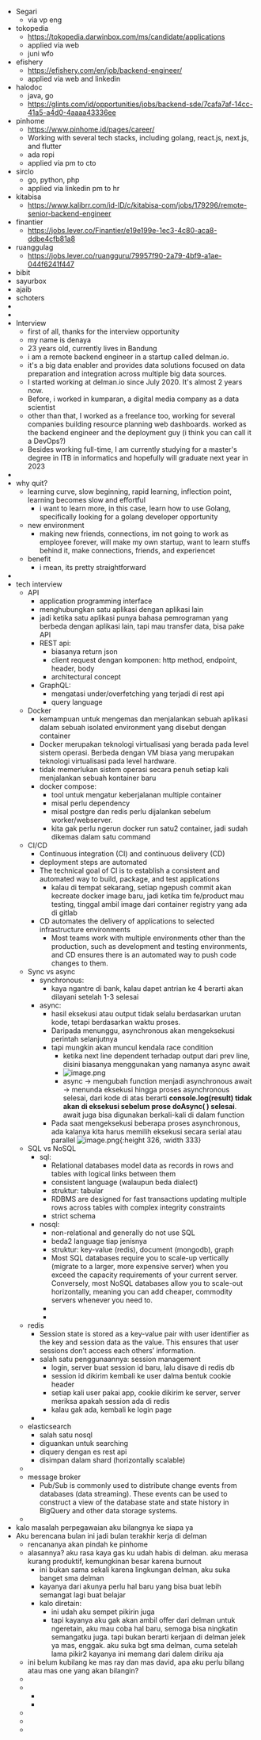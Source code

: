 - Segari
	- via vp eng
- tokopedia
	- https://tokopedia.darwinbox.com/ms/candidate/applications
	- applied via  web
	- juni wfo
- efishery
	- https://efishery.com/en/job/backend-engineer/
	- applied via web and linkedin
- halodoc
	- java, go
	- https://glints.com/id/opportunities/jobs/backend-sde/7cafa7af-14cc-41a5-a4d0-4aaaa43336ee
- pinhome
	- https://www.pinhome.id/pages/career/
	- Working with several tech stacks, including golang, react.js, next.js, and flutter
	- ada ropi
	- applied via pm to cto
- sirclo
	- go, python, php
	- applied via linkedin pm to hr
- kitabisa
	- https://www.kalibrr.com/id-ID/c/kitabisa-com/jobs/179296/remote-senior-backend-engineer
- finantier
	- https://jobs.lever.co/Finantier/e19e199e-1ec3-4c80-aca8-ddbe4cfb81a8
- ruanggulag
	- https://jobs.lever.co/ruangguru/79957f90-2a79-4bf9-a1ae-044f6241f447
- bibit
- sayurbox
- ajaib
- schoters
-
-
- Interview
	- first of all, thanks for the interview opportunity
	- my name is denaya
	- 23 years old, currently lives in Bandung
	- i am a remote backend engineer in a startup called delman.io.
	- it's a big data enabler and provides data solutions focused on data preparation and integration across multiple big data sources.
	- I started working at delman.io since July 2020. It's almost 2 years now.
	- Before, i worked in kumparan, a digital media company as a data scientist
	- other than that, I worked as a freelance too, working for several companies building resource planning web dashboards. worked as the backend engineer and the deployment guy (i think you can call it a DevOps?)
	- Besides working full-time, I am currently studying for a master's degree in ITB in informatics and hopefully will graduate next year in 2023
-
- why quit?
	- learning curve, slow beginning, rapid learning, inflection point, learning becomes slow and effortful
		- i want to learn more, in this case, learn how to use Golang, specifically looking for a golang developer opportunity
	- new environment
		- making new friends, connections, im not going to work as employee forever, will make my own startup, want to learn stuffs behind it, make connections, friends, and experiencet
	- benefit
		- i mean, its pretty straightforward
-
- tech interview
	- API
		- application programming interface
		- menghubungkan satu aplikasi dengan aplikasi lain
		- jadi ketika satu aplikasi punya bahasa pemrograman yang berbeda dengan aplikasi lain, tapi mau transfer data, bisa pake API
		- REST api:
			- biasanya return json
			- client request dengan komponen: http method, endpoint, header, body
			- architectural concept
		- GraphQL:
			- mengatasi under/overfetching yang terjadi di rest api
			- query language
	- Docker
		- kemampuan untuk mengemas dan menjalankan sebuah aplikasi dalam sebuah isolated environment  yang disebut dengan container
		- Docker merupakan teknologi virtualisasi yang berada pada level sistem operasi. Berbeda dengan VM biasa yang merupakan teknologi virtualisasi pada level hardware.
		- tidak memerlukan sistem operasi secara penuh setiap kali menjalankan sebuah kontainer baru
		- docker compose:
			- tool untuk mengatur keberjalanan multiple container
			- misal perlu dependency
			- misal postgre dan redis perlu dijalankan sebelum worker/webserver.
			- kita gak perlu ngerun docker run satu2 container, jadi sudah dikemas dalam satu command
	- CI/CD
		- Continuous integration (CI) and continuous delivery (CD)
		- deployment steps are automated
		- The technical goal of CI is to establish a consistent and automated way to build, package, and test applications
			- kalau di tempat sekarang, setiap ngepush commit akan kecreate docker image baru, jadi ketika tim fe/product mau testing, tinggal ambil image dari container registry yang ada di gitlab
		- CD automates the delivery of applications to selected infrastructure environments
			- Most teams work with multiple environments other than the production, such as development and testing environments, and CD ensures there is an automated way to push code changes to them.
	- Sync vs async
		- synchronous:
			- kaya ngantre di bank, kalau dapet antrian ke 4 berarti akan dilayani setelah 1-3 selesai
		- async:
			- hasil eksekusi atau output tidak selalu berdasarkan urutan kode, tetapi berdasarkan waktu proses.
			- Daripada menunggu, asynchronous akan mengeksekusi perintah selanjutnya
			- tapi mungkin akan muncul kendala race condition
				- ketika next line dependent terhadap output dari prev line, disini biasanya menggunakan yang namanya async await
				- ![image.png](../assets/image_1649645646569_0.png)
				- async → mengubah function menjadi asynchronous
				  await → menunda eksekusi hingga proses asynchronous selesai, dari kode di atas berarti **console.log(result) tidak akan di eksekusi sebelum prose doAsync( ) selesai**. await juga bisa digunakan berkali-kali di dalam function
			- Pada saat mengeksekusi beberapa proses asynchronous, ada kalanya kita harus memilih eksekusi secara serial atau parallel
			  ![image.png](../assets/image_1649645825156_0.png){:height 326, :width 333}
	- SQL vs NoSQL
		- sql:
			- Relational databases model data as records in rows and tables with logical links between them
			- consistent language (walaupun beda dialect)
			- struktur: tabular
			- RDBMS are designed for fast transactions updating multiple rows across tables with complex integrity constraints
			- strict schema
		- nosql:
			- non-relational and generally do not use SQL
			- beda2 language tiap jenisnya
			- struktur: key-value (redis), document (mongodb), graph
			- Most SQL databases require you to scale-up vertically (migrate to a larger, more expensive server) when you exceed the capacity requirements of your current server. Conversely, most NoSQL databases allow you to scale-out horizontally, meaning you can add cheaper, commodity servers whenever you need to.
			-
			-
	- redis
		- Session state is stored as a key-value pair with user identifier as the key and session data as the value. This ensures that user sessions don’t access each others’ information.
		- salah satu penggunaannya: session management
			- login, server buat session id baru, lalu disave di redis db
			- session id dikirim kembali ke user dalma bentuk cookie header
			- setiap kali user pakai app, cookie dikirim ke server, server meriksa apakah session ada di redis
			- kalau gak ada, kembali ke login page
		-
	- elasticsearch
		- salah satu nosql
		- diguankan untuk searching
		- diquery dengan es rest api
		- disimpan dalam shard (horizontally scalable)
	-
	- message broker
		- Pub/Sub is commonly used to distribute change events from databases (data streaming). These events can be used to construct a view of the database state and state history in BigQuery and other data storage systems.
	-
- kalo masalah perpegawaian aku bilangnya ke siapa ya
- Aku berencana bulan ini jadi bulan terakhir kerja di delman
	- rencananya akan pindah ke pinhome
	- alasannya? aku rasa kaya gas ku udah habis di delman. aku merasa kurang produktif, kemungkinan besar karena burnout
		- ini bukan sama sekali karena lingkungan delman, aku suka banget sma delman
		- kayanya dari akunya perlu hal baru yang bisa buat lebih semangat lagi buat belajar
		- kalo diretain:
			- ini udah aku sempet pikirin juga
			- tapi kayanya aku gak akan ambil offer dari delman untuk ngeretain, aku mau coba hal baru, semoga bisa ningkatin semangatku juga. tapi bukan berarti kerjaan di delman jelek ya mas, enggak. aku suka bgt sma delman, cuma setelah lama pikir2 kayanya ini memang dari dalem diriku aja
	- ini belum kubilang ke mas ray dan mas david, apa aku perlu bilang atau mas one yang akan bilangin?
	-
	-
		-
		-
	-
	-
	-